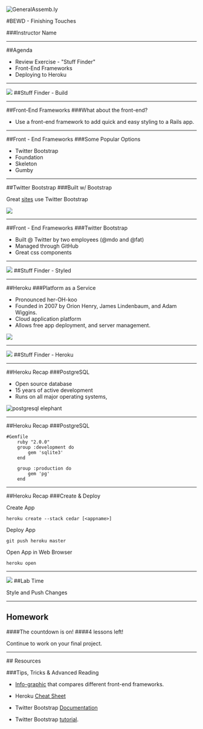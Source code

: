 ![GeneralAssemb.ly](https://github.com/generalassembly/ga-ruby-on-rails-for-devs/raw/master/images/ga.png "GeneralAssemb.ly")

#BEWD - Finishing Touches

###Instructor Name


---


##Agenda

*	Review Exercise - "Stuff Finder"
*	Front-End Frameworks
*	Deploying to Heroku

---


<img id ='icon' src="../../assets/ICL_icons/Exercise_icon_md.png">
##Stuff Finder - Build

---


##Front-End Frameworks
###What about the front-end?
		
*	Use a front-end framework to add quick and easy styling to a Rails app.

---


##Front - End Frameworks
###Some Popular Options

*	Twitter Bootstrap
*	Foundation
*	Skeleton
*	Gumby

---


##Twitter Bootstrap
###Built w/ Bootstrap

Great [sites](http://builtwithbootstrap.com/) use Twitter Bootstrap

![](../../assets/rails/bs-docs-bootstrap-features.png)

---


##Front - End Frameworks
###Twitter Bootstrap

*	Built @ Twitter by two employees (@mdo and @fat)
*	Managed through GitHub
*	Great css components


---


<img id ='icon' src="../../assets/ICL_icons/Code_along_icon_md.png">
##Stuff Finder - Styled


---


##Heroku
###Platform as a Service

*	Pronounced her-OH-koo
*	Founded in 2007 by Orion Henry, James Lindenbaum, and Adam Wiggins.
*	Cloud application platform 
*	Allows free app deployment, and server management.


![](../../assets/rails/heroku-logo-light.png)

---



<img id ='icon' src="../../assets/ICL_icons/Code_along_icon_md.png">
##Stuff Finder - Heroku


---


##Heroku Recap
###PostgreSQL

*	Open source database
*	15 years of active development 
*	Runs on all major operating systems, 

![postgresql elephant](../../assets/rails/elephant.png)

---

##Heroku Recap
###PostgreSQL

	#Gemfile
		ruby "2.0.0"
		group :development do 
			gem 'sqlite3'
		end
		
		group :production do
			gem 'pg'
		end
---


##Heroku Recap
###Create & Deploy

Create App

	heroku create --stack cedar [<appname>]

Deploy App

	git push heroku master

Open App in Web Browser

	heroku open

---


<img id ='icon' src="../../assets/ICL_icons/Exercise_icon_md.png">
##Lab Time

Style and Push Changes

---


## Homework

####The countdown is on!
####4 lessons left!

Continue to work on your final project. 

---



<div id="resources">
## Resources

###Tips, Tricks & Advanced Reading


*	[Info-graphic](http://responsive.vermilion.com/compare.php) that compares different front-end frameworks.

*	Heroku [Cheat Sheet](http://ruten.ca/2012/02/15/heroku-cheatsheet-useful-heroku-commands-reference/)

*	Twitter Bootstrap [Documentation](http://twitter.github.io/bootstrap/)

*	Twitter Bootstrap [tutorial](http://webdesign.tutsplus.com/tutorials/workflow-tutorials/twitter-bootstrap-101-customize/).